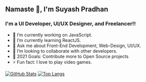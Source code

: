 ## Namaste 🙏, I'm Suyash Pradhan
### I'm a UI Developer, UI/UX Designer, and Freelancer!!

- 🔭 I’m currently working on JavaScript.
- 🌱 I’m currently learning ReactJS.
- 💬 Ask me about Front-End Development, Web-Design, UI/UX.
- 👯 I’m looking to collaborate with other developers.
- 🥅 2021 Goals: Contribute more to Open Source projects
- ⚡ Fun fact: I love to play video games.


[![GitHub Stats](https://github-readme-stats.vercel.app/api?username=suyashpradhan&layout=compact&show_icons=true&theme=onedark)](https://github.com/suyashpradhan/github-readme-stats)
[![Top Langs](https://github-readme-stats.vercel.app/api/top-langs/?username=suyashpradhan&layout=compact&theme=onedark)](https://github.com/suyashpradhan/github-readme-stats)
